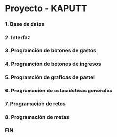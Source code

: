 # Proyecto - KAPUTT
### 1. Base de datos
### 2. Interfaz
### 3. Programción de botones de gastos
### 4. Programción de botones de ingresos
### 5. Programción de graficas de pastel
### 6. Programación de estasídsticas generales
### 7. Programación de retos
### 8. Programación de metas
### FIN
